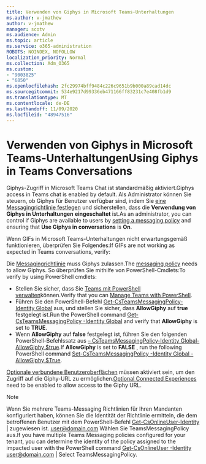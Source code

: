 ```yaml
---
title: Verwenden von Giphys in Microsoft Teams-Unterhaltungen
ms.author: v-jmathew
author: v-jmathew
manager: scotv
ms.audience: Admin
ms.topic: article
ms.service: o365-administration
ROBOTS: NOINDEX, NOFOLLOW
localization_priority: Normal
ms.collection: Adm_O365
ms.custom:
- "9003825"
- "6850"
ms.openlocfilehash: 2fc29974bff9484c226c9651b9b000a89cad14dc
ms.sourcegitcommit: 534e9217d99336eb471166ff83231c7e408fb1d9
ms.translationtype: MT
ms.contentlocale: de-DE
ms.lasthandoff: 11/09/2020
ms.locfileid: "48947516"
---
```

# <a name="using-giphys-in-teams-conversations"></a><span data-ttu-id="deed3-102">Verwenden von Giphys in Microsoft Teams-Unterhaltungen</span><span class="sxs-lookup"><span data-stu-id="deed3-102">Using Giphys in Teams Conversations</span></span>

<span data-ttu-id="deed3-103">Giphys-Zugriff in Microsoft Teams Chat ist standardmäßig aktiviert.</span><span class="sxs-lookup"><span data-stu-id="deed3-103">Giphys access in Teams chat is enabled by default.</span></span> <span data-ttu-id="deed3-104">Als Administrator können Sie steuern, ob Giphys für Benutzer verfügbar sind, indem Sie [eine Messagingrichtlinie festlegen](https://docs.microsoft.com/microsoftteams/messaging-policies-in-teams#messaging-policy-settings) und sicherstellen, dass die **Verwendung von Giphys in Unterhaltungen** **eingeschaltet** ist.</span><span class="sxs-lookup"><span data-stu-id="deed3-104">As an administrator, you can control if Giphys are available to users by [setting a messaging policy](https://docs.microsoft.com/microsoftteams/messaging-policies-in-teams#messaging-policy-settings) and ensuring that **Use Giphys in conversations** is **On**.</span></span>

<span data-ttu-id="deed3-105">Wenn GIFs in Microsoft Teams-Unterhaltungen nicht erwartungsgemäß funktionieren, überprüfen Sie Folgendes:</span><span class="sxs-lookup"><span data-stu-id="deed3-105">If GIFs are not working as expected in Teams conversations, verify:</span></span>

<span data-ttu-id="deed3-106">Die [Messagingrichtlinie](https://docs.microsoft.com/microsoftteams/messaging-policies-in-teams) muss Giphys zulassen.</span><span class="sxs-lookup"><span data-stu-id="deed3-106">The [messaging policy](https://docs.microsoft.com/microsoftteams/messaging-policies-in-teams) needs to allow Giphys.</span></span> <span data-ttu-id="deed3-107">So überprüfen Sie mithilfe von PowerShell-Cmdlets:</span><span class="sxs-lookup"><span data-stu-id="deed3-107">To verify by using PowerShell cmdlets:</span></span>

- <span data-ttu-id="deed3-108">Stellen Sie sicher, dass Sie [Teams mit PowerShell verwalten](https://docs.microsoft.com/microsoftteams/teams-powershell-overview?view=o365-worldwide#manage-teams-with-powershell)können.</span><span class="sxs-lookup"><span data-stu-id="deed3-108">Verify that you can [Manage Teams with PowerShell](https://docs.microsoft.com/microsoftteams/teams-powershell-overview?view=o365-worldwide#manage-teams-with-powershell).</span></span>
- <span data-ttu-id="deed3-109">Führen Sie den PowerShell-Befehl [Get-CsTeamsMessagingPolicy-Identity Global](https://docs.microsoft.com/powershell/module/skype/get-csteamsmessagingpolicy?view=skype-ps) aus, und stellen Sie sicher, dass **AllowGiphy** auf **true** festgelegt ist.</span><span class="sxs-lookup"><span data-stu-id="deed3-109">Run the PowerShell command [Get-CsTeamsMessagingPolicy -Identity Global](https://docs.microsoft.com/powershell/module/skype/get-csteamsmessagingpolicy?view=skype-ps) and verify that **AllowGiphy** is set to **TRUE**.</span></span>
- <span data-ttu-id="deed3-110">Wenn **AllowGiphy** auf **false** festgelegt ist, führen Sie den folgenden PowerShell-Befehlssatz aus [– CsTeamsMessagingPolicy-Identity Global-AllowGiphy $true](https://docs.microsoft.com/powershell/module/skype/set-csteamsmessagingpolicy?view=skype-ps).</span><span class="sxs-lookup"><span data-stu-id="deed3-110">If **AllowGiphy** is set to **FALSE** , run the following PowerShell command [Set-CsTeamsMessagingPolicy -Identity Global -AllowGiphy $True](https://docs.microsoft.com/powershell/module/skype/set-csteamsmessagingpolicy?view=skype-ps).</span></span>

<span data-ttu-id="deed3-111">[Optionale verbundene Benutzeroberflächen](https://docs.microsoft.com/deployoffice/privacy/optional-connected-experiences) müssen aktiviert sein, um den Zugriff auf die Giphy-URL zu ermöglichen.</span><span class="sxs-lookup"><span data-stu-id="deed3-111">[Optional Connected Experiences](https://docs.microsoft.com/deployoffice/privacy/optional-connected-experiences) need to be enabled to allow access to the Giphy URL.</span></span>

> [!NOTE]
> <span data-ttu-id="deed3-112">Wenn Sie mehrere Teams-Messaging Richtlinien für Ihren Mandanten konfiguriert haben, können Sie die Identität der Richtlinie ermitteln, die dem betroffenen Benutzer mit dem PowerShell-Befehl [Get-CsOnlineUser-Identity](https://docs.microsoft.com/powershell/module/skype/get-csonlineuser?view=skype-ps) | zugewiesen ist. <user@domain.com> Wählen Sie TeamsMessagingPolicy aus.</span><span class="sxs-lookup"><span data-stu-id="deed3-112">If you have multiple Teams Messaging policies configured for your tenant, you can determine the identity of the policy assigned to the impacted user with the PowerShell command [Get-CsOnlineUser -Identity](https://docs.microsoft.com/powershell/module/skype/get-csonlineuser?view=skype-ps) <user@domain.com> | Select TeamsMessagingPolicy.</span></span>
